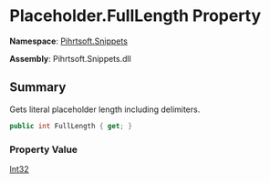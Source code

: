 # Placeholder\.FullLength Property

**Namespace**: [Pihrtsoft.Snippets](../../README.md)

**Assembly**: Pihrtsoft\.Snippets\.dll

## Summary

Gets literal placeholder length including delimiters\.

```csharp
public int FullLength { get; }
```

### Property Value

[Int32](https://docs.microsoft.com/en-us/dotnet/api/system.int32)

